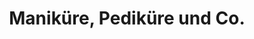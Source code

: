 ---
title: "Maniküre, Pediküre und Co."
url: /wolfenbuettel/manikuere-pedikuere-und-co/
shop: Kosmetik
---